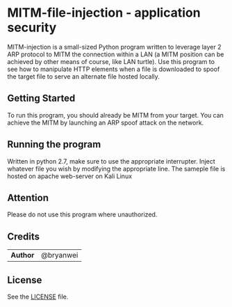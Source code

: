 # MITM-file-injection - application security
MITM-injection is a small-sized Python program written to leverage layer 2 ARP protocol to MITM the connection within a LAN (a MITM position can be achieved by other means of course, like LAN turtle). Use this program to see how to manipulate HTTP elements when a file is downloaded to spoof the target file to serve an alternate file hosted locally. 

## Getting Started
To run this program, you should already be MITM from your target. You can achieve the MITM by launching an ARP spoof attack on the network. 

## Running the program
Written in python 2.7, make sure to use the appropriate interrupter. Inject whatever file you wish by modifying the appropriate line. The sameple file is hosted on apache web-server on Kali Linux 

## Attention
Please do not use this program where unauthorized.

## Credits

|                                      |             |
| ------------------------------------ | ----------- |
| **Author**                           | @bryanwei   |

## License
See the [LICENSE](https://github.com/bryanweielio/MITM-file-injection/blob/master/LICENSE) file.
